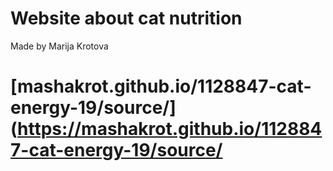 # Website about cat nutrition
Made by Marija Krotova

# [mashakrot.github.io/1128847-cat-energy-19/source/](https://mashakrot.github.io/1128847-cat-energy-19/source/
